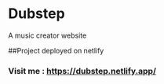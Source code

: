 # Dubstep
A music creator website

##Project deployed on netlify
### Visit me : https://dubstep.netlify.app/
